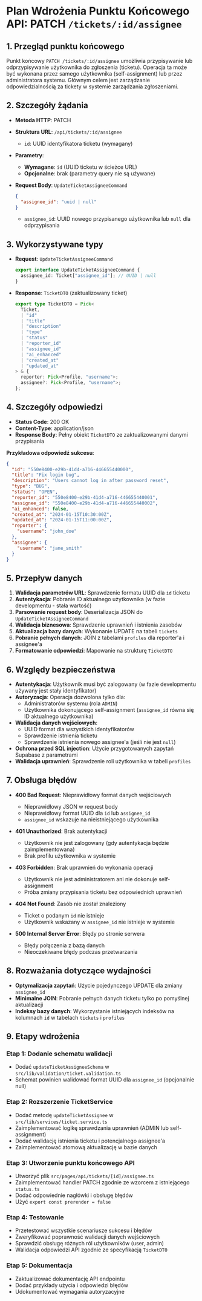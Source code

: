 # Plan Wdrożenia Punktu Końcowego API: PATCH `/tickets/:id/assignee`

## 1. Przegląd punktu końcowego

Punkt końcowy `PATCH /tickets/:id/assignee` umożliwia przypisywanie lub odprzypisywanie użytkownika do zgłoszenia (ticketu). Operacja ta może być wykonana przez samego użytkownika (self-assignment) lub przez administratora systemu. Głównym celem jest zarządzanie odpowiedzialnością za tickety w systemie zarządzania zgłoszeniami.

## 2. Szczegóły żądania

- **Metoda HTTP**: PATCH
- **Struktura URL**: `/api/tickets/:id/assignee`
  - `id`: UUID identyfikatora ticketu (wymagany)
- **Parametry**:
  - **Wymagane**: `id` (UUID ticketu w ścieżce URL)
  - **Opcjonalne**: brak (parametry query nie są używane)
- **Request Body**: `UpdateTicketAssigneeCommand`

  ```json
  {
    "assignee_id": "uuid | null"
  }
  ```

  - `assignee_id`: UUID nowego przypisanego użytkownika lub `null` dla odprzypisania

## 3. Wykorzystywane typy

- **Request**: `UpdateTicketAssigneeCommand`

  ```typescript
  export interface UpdateTicketAssigneeCommand {
    assignee_id: Ticket["assignee_id"]; // UUID | null
  }
  ```

- **Response**: `TicketDTO` (zaktualizowany ticket)
  ```typescript
  export type TicketDTO = Pick<
    Ticket,
    | "id"
    | "title"
    | "description"
    | "type"
    | "status"
    | "reporter_id"
    | "assignee_id"
    | "ai_enhanced"
    | "created_at"
    | "updated_at"
  > & {
    reporter: Pick<Profile, "username">;
    assignee?: Pick<Profile, "username">;
  };
  ```

## 4. Szczegóły odpowiedzi

- **Status Code**: 200 OK
- **Content-Type**: application/json
- **Response Body**: Pełny obiekt `TicketDTO` ze zaktualizowanymi danymi przypisania

**Przykładowa odpowiedź sukcesu**:

```json
{
  "id": "550e8400-e29b-41d4-a716-446655440000",
  "title": "Fix login bug",
  "description": "Users cannot log in after password reset",
  "type": "BUG",
  "status": "OPEN",
  "reporter_id": "550e8400-e29b-41d4-a716-446655440001",
  "assignee_id": "550e8400-e29b-41d4-a716-446655440002",
  "ai_enhanced": false,
  "created_at": "2024-01-15T10:30:00Z",
  "updated_at": "2024-01-15T11:00:00Z",
  "reporter": {
    "username": "john_doe"
  },
  "assignee": {
    "username": "jane_smith"
  }
}
```

## 5. Przepływ danych

1. **Walidacja parametrów URL**: Sprawdzenie formatu UUID dla `id` ticketu
2. **Autentykacja**: Pobranie ID aktualnego użytkownika (w fazie developmentu - stała wartość)
3. **Parsowanie request body**: Deserializacja JSON do `UpdateTicketAssigneeCommand`
4. **Walidacja biznesowa**: Sprawdzenie uprawnień i istnienia zasobów
5. **Aktualizacja bazy danych**: Wykonanie UPDATE na tabeli `tickets`
6. **Pobranie pełnych danych**: JOIN z tabelami `profiles` dla reporter'a i assignee'a
7. **Formatowanie odpowiedzi**: Mapowanie na strukturę `TicketDTO`

## 6. Względy bezpieczeństwa

- **Autentykacja**: Użytkownik musi być zalogowany (w fazie developmentu używany jest stały identyfikator)
- **Autoryzacja**: Operacja dozwolona tylko dla:
  - Administratorów systemu (rola `ADMIN`)
  - Użytkownika dokonującego self-assignment (`assignee_id` równa się ID aktualnego użytkownika)
- **Walidacja danych wejściowych**:
  - UUID format dla wszystkich identyfikatorów
  - Sprawdzenie istnienia ticketu
  - Sprawdzenie istnienia nowego assignee'a (jeśli nie jest `null`)
- **Ochrona przed SQL injection**: Użycie przygotowanych zapytań Supabase z parametrami
- **Walidacja uprawnień**: Sprawdzenie roli użytkownika w tabeli `profiles`

## 7. Obsługa błędów

- **400 Bad Request**: Nieprawidłowy format danych wejściowych
  - Nieprawidłowy JSON w request body
  - Nieprawidłowy format UUID dla `id` lub `assignee_id`
  - `assignee_id` wskazuje na nieistniejącego użytkownika

- **401 Unauthorized**: Brak autentykacji
  - Użytkownik nie jest zalogowany (gdy autentykacja będzie zaimplementowana)
  - Brak profilu użytkownika w systemie

- **403 Forbidden**: Brak uprawnień do wykonania operacji
  - Użytkownik nie jest administratorem ani nie dokonuje self-assignment
  - Próba zmiany przypisania ticketu bez odpowiednich uprawnień

- **404 Not Found**: Zasób nie został znaleziony
  - Ticket o podanym `id` nie istnieje
  - Użytkownik wskazany w `assignee_id` nie istnieje w systemie

- **500 Internal Server Error**: Błędy po stronie serwera
  - Błędy połączenia z bazą danych
  - Nieoczekiwane błędy podczas przetwarzania

## 8. Rozważania dotyczące wydajności

- **Optymalizacja zapytań**: Użycie pojedynczego UPDATE dla zmiany `assignee_id`
- **Minimalne JOIN**: Pobranie pełnych danych ticketu tylko po pomyślnej aktualizacji
- **Indeksy bazy danych**: Wykorzystanie istniejących indeksów na kolumnach `id` w tabelach `tickets` i `profiles`

## 9. Etapy wdrożenia

### Etap 1: Dodanie schematu walidacji

- Dodać `updateTicketAssigneeSchema` w `src/lib/validation/ticket.validation.ts`
- Schemat powinien walidować format UUID dla `assignee_id` (opcjonalnie null)

### Etap 2: Rozszerzenie TicketService

- Dodać metodę `updateTicketAssignee` w `src/lib/services/ticket.service.ts`
- Zaimplementować logikę sprawdzania uprawnień (ADMIN lub self-assignment)
- Dodać walidację istnienia ticketu i potencjalnego assignee'a
- Zaimplementować atomową aktualizację w bazie danych

### Etap 3: Utworzenie punktu końcowego API

- Utworzyć plik `src/pages/api/tickets/[id]/assignee.ts`
- Zaimplementować handler PATCH zgodnie ze wzorcem z istniejącego `status.ts`
- Dodać odpowiednie nagłówki i obsługę błędów
- Użyć `export const prerender = false`

### Etap 4: Testowanie

- Przetestować wszystkie scenariusze sukcesu i błędów
- Zweryfikować poprawność walidacji danych wejściowych
- Sprawdzić obsługę różnych ról użytkowników (user, admin)
- Walidacja odpowiedzi API zgodnie ze specyfikacją `TicketDTO`

### Etap 5: Dokumentacja

- Zaktualizować dokumentację API endpointu
- Dodać przykłady użycia i odpowiedzi błędów
- Udokumentować wymagania autoryzacyjne

